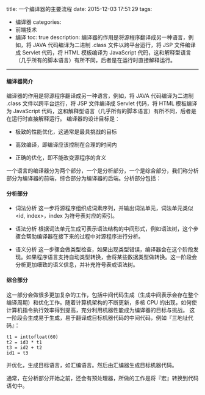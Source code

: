 title: 一个编译器的主要流程
date: 2015-12-03 17:51:29
tags:
  - 编译器
categories: 
  - 前端技术
  - 编译
toc: true
description: 编译器的作用是将源程序翻译成另一种语言，例如，将 JAVA 代码编译为二进制 .class 文件以跨平台运行，将 JSP 文件编译成 Servlet 代码，将 HTML 模板编译为 JavaScript 代码，这和解释型语言（几乎所有的脚本语言）有所不同，后者是在运行时直接解释运行。

---

#### 编译器简介

编译器的作用是将源程序翻译成另一种语言，例如，将 JAVA 代码编译为二进制 .class 文件以跨平台运行，将 JSP 文件编译成 Servlet 代码，将 HTML 模板编译为 JavaScript 代码，这和解释型语言（几乎所有的脚本语言）有所不同，后者是在运行时直接解释运行。
编译器的设计目标是：
 
 - 极致的性能优化，这通常是最具挑战的目标
 
 - 高效编译，即编译应该控制在合理的时间内
 
 - 正确的优化，即不能改变源程序的含义
 
一个语言的编译器分为两个部分，一个是分析部分，一个是综合部分，我们称分析部分为编译器的前端，综合部分为编译器的后端。分析部分包括：

#### 分析部分

 - 词法分析
   这一步将源程序组织成词素序列，并输出词法单元，词法单元类似 &lt;id, index&gt;，index 为符号表对应的索引。
   
 - 语法分析
   根据词法单元生成可表示语法结构的中间形式，例如语法树，这个步骤会帮助编译器在接下来的过程中对源程序进行分析。
   
 - 语义分析
   这一步骤会做类型检查，如果出现类型错误，编译器会在这个阶段发现。如果程序语言支持自动类型转换，会将某些数据类型做转换。这一阶段会分析更加细致的语义信息，并补充符号表或语法树。

#### 综合部分 

这一部分会做很多更加复杂的工作，包括中间代码生成（生成中间表示会存在整个编译周期）和优化工作。随着计算机架构的不断更新，多核 CPU 的出现，如何使计算机指令执行效率得到提高，充分利用机器性能成为编译器的目标与挑战。
这一阶段会生成易于生成，易于翻译成目标机器代码的中间代码，例如『三地址代码』：

```
t1 = inttofloat(60)
t2 = id3 * t1
t3 = id2 + t2
id1 = t3
```
并优化，生成目标语言，如汇编语言。然后由汇编器生成目标机器代码。

通常，在分析部分开始之前，还会有预处理器，所做的工作是将『宏』转换到代码语句中。
